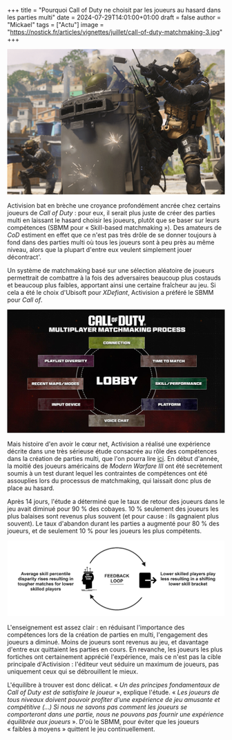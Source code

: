 +++
title = "Pourquoi Call of Duty ne choisit par les joueurs au hasard dans les parties multi"
date = 2024-07-29T14:01:00+01:00
draft = false
author = "Mickael"
tags = ["Actu"]
image = "https://nostick.fr/articles/vignettes/juillet/call-of-duty-matchmaking-3.jpg"
+++

![Call of Duty matchmaking](call-of-duty-matchmaking-3.jpg "")

Activision bat en brèche une croyance profondément ancrée chez certains joueurs de *Call of Duty* : pour eux, il serait plus juste de créer des parties multi en laissant le hasard choisir les joueurs, plutôt que se baser sur leurs compétences (SBMM pour « Skill-based matchmaking »). Des amateurs de *CoD* estiment en effet que ce n'est pas très drôle de se donner toujours à fond dans des parties multi où tous les joueurs sont à peu près au même niveau, alors que la plupart d'entre eux veulent simplement jouer décontract'.

Un système de matchmaking basé sur une sélection aléatoire de joueurs permettrait de combattre à la fois des adversaires beaucoup plus costauds et beaucoup plus faibles, apportant ainsi une certaine fraîcheur au jeu. Si cela a été le choix d'Ubisoft pour *XDefiant*, Activision a préféré le SBMM pour *Call of*.

![Call of Duty matchmaking](call-of-duty-matchmaking-2.jpg "")

Mais histoire d'en avoir le cœur net, Activision a réalisé une expérience décrite dans une très sérieuse étude consacrée au rôle des compétences dans la création de parties multi, que l'on pourra lire [ici](https://www.activision.com/cdn/research/CallofDuty_Matchmaking_Series_2.pdf). En début d'année, la moitié des joueurs américains de *Modern Warfare III* ont été secrètement soumis à un test durant lequel les contraintes de compétences ont été assouplies lors du processus de matchmaking, qui laissait donc plus de place au hasard.

Après 14 jours, l'étude a déterminé que le taux de retour des joueurs dans le jeu avait diminué pour 90 % des cobayes. 10 % seulement des joueurs les plus balaises sont revenus plus souvent (et pour cause : ils gagnaient plus souvent). Le taux d'abandon durant les parties a augmenté pour 80 % des joueurs, et de seulement 10 % pour les joueurs les plus compétents.

![Call of Duty matchmaking](call-of-duty-matchmaking.jpg "Un des graphiques très sérieux de l'étude.")

L'enseignement est assez clair : en réduisant l'importance des compétences lors de la création de parties en multi, l'engagement des joueurs a diminué. Moins de joueurs sont revenus au jeu, et davantage d'entre eux quittaient les parties en cours. En revanche, les joueurs les plus fortiches ont certainement apprécié l'expérience, mais ce n'est pas la cible principale d'Activision : l'éditeur veut séduire un maximum de joueurs, pas uniquement ceux qui se débrouillent le mieux.

L'équilibre à trouver est donc délicat. « *Un des principes fondamentaux de Call of Duty est de satisfaire le joueur* », explique l'étude. « *Les joueurs de tous niveaux doivent pouvoir profiter d'une expérience de jeu amusante et compétitive (…) Si nous ne savons pas comment les joueurs se comporteront dans une partie, nous ne pouvons pas fournir une expérience équilibrée aux joueurs* ». D'où le SBMM, pour éviter que les joueurs « faibles à moyens » quittent le jeu continuellement.
